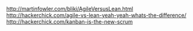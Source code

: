 
http://martinfowler.com/bliki/AgileVersusLean.html
http://hackerchick.com/agile-vs-lean-yeah-yeah-whats-the-difference/
http://hackerchick.com/kanban-is-the-new-scrum



